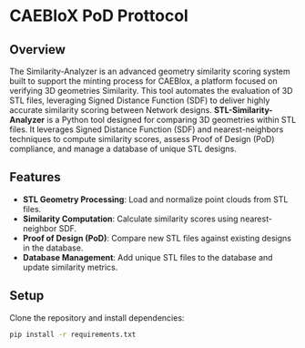 # CAEBloX PoD Prottocol

## Overview
The Similarity-Analyzer is an advanced geometry similarity scoring system built to support the minting process for CAEBlox, a platform focused on verifying 3D geometries Similarity. This tool automates the evaluation of 3D STL files, leveraging Signed Distance Function (SDF) to deliver highly accurate similarity scoring between Network designs.
**STL-Similarity-Analyzer** is a Python tool designed for comparing 3D geometries within STL files. It leverages Signed Distance Function (SDF) and nearest-neighbors techniques to compute similarity scores, assess Proof of Design (PoD) compliance, and manage a database of unique STL designs.




## Features
- **STL Geometry Processing**: Load and normalize point clouds from STL files.
- **Similarity Computation**: Calculate similarity scores using nearest-neighbor SDF.
- **Proof of Design (PoD)**: Compare new STL files against existing designs in the database.
- **Database Management**: Add unique STL files to the database and update similarity metrics.

## Setup
Clone the repository and install dependencies:
```bash
pip install -r requirements.txt
